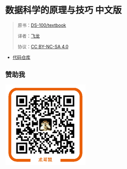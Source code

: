 # 数据科学的原理与技巧 中文版

> 原书：[DS-100/textbook](https://github.com/DS-100/textbook/)
> 
> 译者：[飞龙](https://github.com/wizardforcel)
> 
> 协议：[CC BY-NC-SA 4.0](http://creativecommons.org/licenses/by-nc-sa/4.0/)

<!--
+ [在线阅读](https://www.gitbook.com/book/wizardforcel/ds100-textbook/details)
+ [PDF格式](https://www.gitbook.com/download/pdf/book/wizardforcel/ds100-textbook)
+ [EPUB格式](https://www.gitbook.com/download/epub/book/wizardforcel/ds100-textbook)
+ [MOBI格式](https://www.gitbook.com/download/mobi/book/wizardforcel/ds100-textbook)
-->

+ [代码仓库](https://github.com/apachecn/ds100-textbook-zh)

## 赞助我

![](img/qr_alipay.png)
